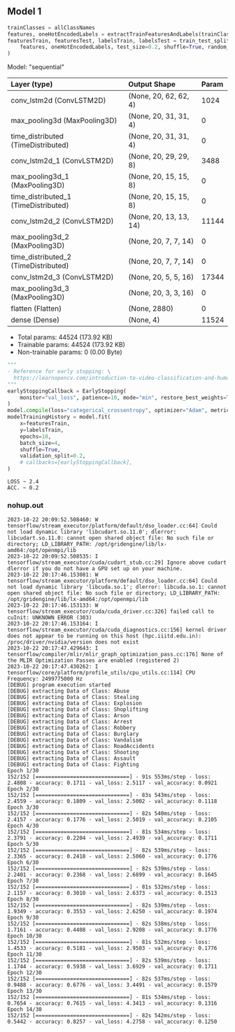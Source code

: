 ## Model 1

``` python
trainClasses = allClassNames
features, oneHotEncodedLabels = extractTrainFeaturesAndLabels(trainClasses)
featuresTrain, featuresTest, labelsTrain, labelsTest = train_test_split(
    features, oneHotEncodedLabels, test_size=0.2, shuffle=True, random_state=SEED
)
```

Model: "sequential"

| Layer (type)                         | Output Shape           | Param |
| :----------------------------------- | :--------------------- | :---- |
| conv_lstm2d (ConvLSTM2D)             | (None, 20, 62, 62, 4)  | 1024  |
| max_pooling3d (MaxPooling3D)         | (None, 20, 31, 31, 4)  | 0     |
| time_distributed (TimeDistributed)   | (None, 20, 31, 31, 4)  | 0     |
| conv_lstm2d_1 (ConvLSTM2D)           | (None, 20, 29, 29, 8)  | 3488  |
| max_pooling3d_1 (MaxPooling3D)       | (None, 20, 15, 15, 8)  | 0     |
| time_distributed_1 (TimeDistributed) | (None, 20, 15, 15, 8)  | 0     |
| conv_lstm2d_2 (ConvLSTM2D)           | (None, 20, 13, 13, 14) | 11144 |
| max_pooling3d_2 (MaxPooling3D)       | (None, 20, 7, 7, 14)   | 0     |
| time_distributed_2 (TimeDistributed) | (None, 20, 7, 7, 14)   | 0     |
| conv_lstm2d_3 (ConvLSTM2D)           | (None, 20, 5, 5, 16)   | 17344 |
| max_pooling3d_3 (MaxPooling3D)       | (None, 20, 3, 3, 16)   | 0     |
| flatten (Flatten)                    | (None, 2880)           | 0     |
| dense (Dense)                        | (None, 4)              | 11524 |
                                                                 
- Total params: 44524 (173.92 KB)
- Trainable params: 44524 (173.92 KB)
- Non-trainable params: 0 (0.00 Byte)

``` python
"""
- Reference for early stopping: \
  https://learnopencv.com/introduction-to-video-classification-and-human-activity-recognition/
"""
earlyStoppingCallback = EarlyStopping(
    monitor="val_loss", patience=10, mode="min", restore_best_weights=True
)
model.compile(loss="categorical_crossentropy", optimizer="Adam", metrics=["accuracy"])
modelTrainingHistory = model.fit(
    x=featuresTrain,
    y=labelsTrain,
    epochs=10,
    batch_size=4,
    shuffle=True,
    validation_split=0.2,
    # callbacks=[earlyStoppingCallback],
)
```

``` results
LOSS ~ 2.4
ACC. ~ 0.2
```

### nohup.out
```
2023-10-22 20:09:52.508460: W tensorflow/stream_executor/platform/default/dso_loader.cc:64] Could not load dynamic library 'libcudart.so.11.0'; dlerror: libcudart.so.11.0: cannot open shared object file: No such file or directory; LD_LIBRARY_PATH: /opt/gridengine/lib/lx-amd64:/opt/openmpi/lib
2023-10-22 20:09:52.508535: I tensorflow/stream_executor/cuda/cudart_stub.cc:29] Ignore above cudart dlerror if you do not have a GPU set up on your machine.
2023-10-22 20:17:46.153081: W tensorflow/stream_executor/platform/default/dso_loader.cc:64] Could not load dynamic library 'libcuda.so.1'; dlerror: libcuda.so.1: cannot open shared object file: No such file or directory; LD_LIBRARY_PATH: /opt/gridengine/lib/lx-amd64:/opt/openmpi/lib
2023-10-22 20:17:46.153133: W tensorflow/stream_executor/cuda/cuda_driver.cc:326] failed call to cuInit: UNKNOWN ERROR (303)
2023-10-22 20:17:46.153164: I tensorflow/stream_executor/cuda/cuda_diagnostics.cc:156] kernel driver does not appear to be running on this host (hpc.iiitd.edu.in): /proc/driver/nvidia/version does not exist
2023-10-22 20:17:47.429643: I tensorflow/compiler/mlir/mlir_graph_optimization_pass.cc:176] None of the MLIR Optimization Passes are enabled (registered 2)
2023-10-22 20:17:47.430262: I tensorflow/core/platform/profile_utils/cpu_utils.cc:114] CPU Frequency: 2499775000 Hz
[DEBUG] program execution started
[DEBUG] extracting Data of Class: Abuse
[DEBUG] extracting Data of Class: Stealing
[DEBUG] extracting Data of Class: Explosion
[DEBUG] extracting Data of Class: Shoplifting
[DEBUG] extracting Data of Class: Arson
[DEBUG] extracting Data of Class: Arrest
[DEBUG] extracting Data of Class: Robbery
[DEBUG] extracting Data of Class: Burglary
[DEBUG] extracting Data of Class: Vandalism
[DEBUG] extracting Data of Class: RoadAccidents
[DEBUG] extracting Data of Class: Shooting
[DEBUG] extracting Data of Class: Assault
[DEBUG] extracting Data of Class: Fighting
Epoch 1/30
152/152 [==============================] - 91s 553ms/step - loss: 2.4808 - accuracy: 0.1711 - val_loss: 2.5117 - val_accuracy: 0.0921
Epoch 2/30
152/152 [==============================] - 83s 543ms/step - loss: 2.4559 - accuracy: 0.1809 - val_loss: 2.5002 - val_accuracy: 0.1118
Epoch 3/30
152/152 [==============================] - 82s 540ms/step - loss: 2.4157 - accuracy: 0.1776 - val_loss: 2.5019 - val_accuracy: 0.2105
Epoch 4/30
152/152 [==============================] - 81s 534ms/step - loss: 2.3791 - accuracy: 0.2204 - val_loss: 2.4939 - val_accuracy: 0.1711
Epoch 5/30
152/152 [==============================] - 82s 539ms/step - loss: 2.3365 - accuracy: 0.2418 - val_loss: 2.5060 - val_accuracy: 0.1776
Epoch 6/30
152/152 [==============================] - 82s 539ms/step - loss: 2.2401 - accuracy: 0.2368 - val_loss: 2.6899 - val_accuracy: 0.1645
Epoch 7/30
152/152 [==============================] - 81s 532ms/step - loss: 2.1157 - accuracy: 0.3010 - val_loss: 2.6373 - val_accuracy: 0.1513
Epoch 8/30
152/152 [==============================] - 82s 539ms/step - loss: 1.9349 - accuracy: 0.3553 - val_loss: 2.6250 - val_accuracy: 0.1974
Epoch 9/30
152/152 [==============================] - 82s 538ms/step - loss: 1.7161 - accuracy: 0.4408 - val_loss: 2.9208 - val_accuracy: 0.1776
Epoch 10/30
152/152 [==============================] - 81s 532ms/step - loss: 1.4533 - accuracy: 0.5181 - val_loss: 2.9503 - val_accuracy: 0.1776
Epoch 11/30
152/152 [==============================] - 82s 539ms/step - loss: 1.1744 - accuracy: 0.5938 - val_loss: 3.6929 - val_accuracy: 0.1711
Epoch 12/30
152/152 [==============================] - 82s 537ms/step - loss: 0.9488 - accuracy: 0.6776 - val_loss: 3.4491 - val_accuracy: 0.1579
Epoch 13/30
152/152 [==============================] - 81s 534ms/step - loss: 0.7654 - accuracy: 0.7615 - val_loss: 4.3413 - val_accuracy: 0.1316
Epoch 14/30
152/152 [==============================] - 82s 542ms/step - loss: 0.5442 - accuracy: 0.8257 - val_loss: 4.2758 - val_accuracy: 0.1250
```
